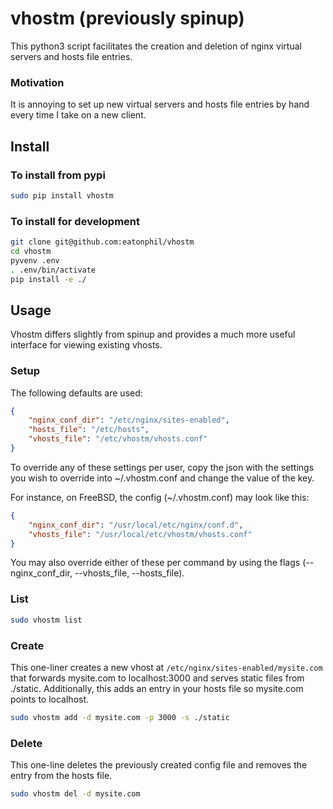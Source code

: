 # vhostm (previously spinup)

This python3 script facilitates the creation and deletion of nginx virtual servers
and hosts file entries.

### Motivation

It is annoying to set up new virtual servers and hosts file entries by hand
every time I take on a new client.

## Install

### To install from pypi

```bash
sudo pip install vhostm
```

### To install for development

```bash
git clone git@github.com:eatonphil/vhostm
cd vhostm
pyvenv .env
. .env/bin/activate
pip install -e ./
```

## Usage

Vhostm differs slightly from spinup and provides a much more useful interface
for viewing existing vhosts.

### Setup

The following defaults are used:

```json
{
    "nginx_conf_dir": "/etc/nginx/sites-enabled",
    "hosts_file": "/etc/hosts",
    "vhosts_file": "/etc/vhostm/vhosts.conf"
}
```

To override any of these settings per user, copy the json with the settings
you wish to override into ~/.vhostm.conf and change the value of the key.

For instance, on FreeBSD, the config (~/.vhostm.conf) may look like this:

```json
{
    "nginx_conf_dir": "/usr/local/etc/nginx/conf.d",
    "vhosts_file": "/usr/local/etc/vhostm/vhosts.conf"
}
```

You may also override either of these per command by using the flags
(--nginx_conf_dir, --vhosts_file, --hosts_file).

### List

```bash
sudo vhostm list
```

### Create

This one-liner creates a new vhost at `/etc/nginx/sites-enabled/mysite.com`
that forwards mysite.com to localhost:3000 and serves static files from
./static. Additionally, this adds an entry in your hosts file so mysite.com
points to localhost.

```bash
sudo vhostm add -d mysite.com -p 3000 -s ./static
```

### Delete

This one-line deletes the previously created config file and removes the
entry from the hosts file.

```bash
sudo vhostm del -d mysite.com
```